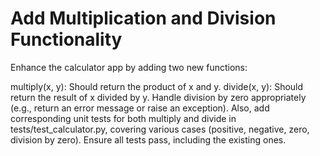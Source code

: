# Add Multiplication and Division Functionality

Enhance the calculator app by adding two new functions:

multiply(x, y): Should return the product of x and y.
divide(x, y): Should return the result of x divided by y. Handle division by zero appropriately (e.g., return an error message or raise an exception).
Also, add corresponding unit tests for both multiply and divide in tests/test_calculator.py, covering various cases (positive, negative, zero, division by zero). Ensure all tests pass, including the existing ones.